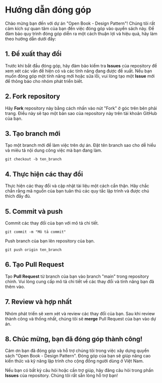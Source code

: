 # Hướng dẫn đóng góp

Chào mừng bạn đến với dự án "Open Book - Design Pattern"! Chúng tôi rất cảm kích sự quan tâm của bạn đến việc đóng góp vào quyển sách này. Để đảm bảo quy trình đóng góp diễn ra một cách thuận lợi và hiệu quả, hãy làm theo hướng dẫn dưới đây:

## 1. Đề xuất thay đổi

Trước khi bắt đầu đóng góp, hãy đảm bảo kiểm tra **Issues** của repository để xem xét các vấn đề hiện có và các tính năng đang được đề xuất. Nếu bạn muốn đóng góp một tính năng mới hoặc sửa lỗi, vui lòng tạo một **Issue** mới để thông báo cho nhóm phát triển biết.

## 2. Fork repository

Hãy **Fork** repository này bằng cách nhấn vào nút "Fork" ở góc trên bên phải trang. Điều này sẽ tạo một bản sao của repository này trên tài khoản GitHub của bạn.

## 3. Tạo branch mới

Tạo một branch mới để làm việc trên dự án. Đặt tên branch sao cho dễ hiểu và miêu tả nội dung công việc mà bạn đang làm.

```shell
git checkout -b ten_branch
```


## 4. Thực hiện các thay đổi

Thực hiện các thay đổi và cập nhật tài liệu một cách cẩn thận. Hãy chắc chắn rằng mã nguồn của bạn tuân thủ các quy tắc lập trình và được chú thích đầy đủ.

## 5. Commit và push

Commit các thay đổi của bạn với mô tả chi tiết.

```shell
git commit -m "Mô tả commit"
```

Push branch của bạn lên repository của bạn.

```shell
git push origin ten_branch
```
## 6. Tạo Pull Request

Tạo **Pull Request** từ branch của bạn vào branch "main" trong repository chính. Vui lòng cung cấp mô tả chi tiết về các thay đổi và tính năng bạn đã thêm vào.

## 7. Review và hợp nhất

Nhóm phát triển sẽ xem xét và review các thay đổi của bạn. Sau khi review thành công và thống nhất, chúng tôi sẽ **merge** Pull Request của bạn vào dự án.

## 8. Chúc mừng, bạn đã đóng góp thành công!

Cảm ơn bạn đã đóng góp và hỗ trợ chúng tôi trong việc xây dựng quyển sách "Open Book - Design Pattern". Đóng góp của bạn sẽ giúp nâng cao kiến thức và kỹ năng lập trình cho cộng đồng người dùng ở Việt Nam.

Nếu bạn có bất kỳ câu hỏi hoặc cần trợ giúp, hãy đăng câu hỏi trong phần **Issues** của repository. Chúng tôi rất sẵn lòng hỗ trợ bạn!
